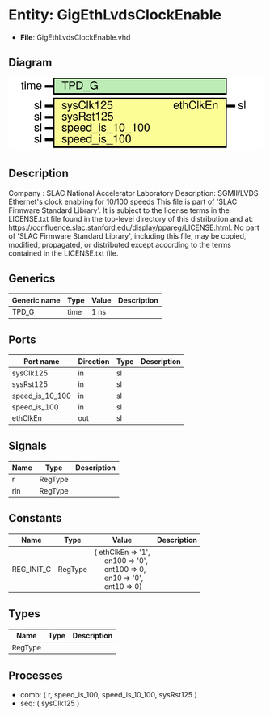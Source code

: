 # Entity: GigEthLvdsClockEnable

- **File**: GigEthLvdsClockEnable.vhd
## Diagram

![Diagram](GigEthLvdsClockEnable.svg "Diagram")
## Description

Company    : SLAC National Accelerator Laboratory
Description: SGMII/LVDS Ethernet's clock enabling for 10/100 speeds
This file is part of 'SLAC Firmware Standard Library'.
It is subject to the license terms in the LICENSE.txt file found in the
top-level directory of this distribution and at:
   https://confluence.slac.stanford.edu/display/ppareg/LICENSE.html.
No part of 'SLAC Firmware Standard Library', including this file,
may be copied, modified, propagated, or distributed except according to
the terms contained in the LICENSE.txt file.
## Generics

| Generic name | Type | Value | Description |
| ------------ | ---- | ----- | ----------- |
| TPD_G        | time | 1 ns  |             |
## Ports

| Port name       | Direction | Type | Description |
| --------------- | --------- | ---- | ----------- |
| sysClk125       | in        | sl   |             |
| sysRst125       | in        | sl   |             |
| speed_is_10_100 | in        | sl   |             |
| speed_is_100    | in        | sl   |             |
| ethClkEn        | out       | sl   |             |
## Signals

| Name | Type    | Description |
| ---- | ------- | ----------- |
| r    | RegType |             |
| rin  | RegType |             |
## Constants

| Name       | Type    | Value                                                                                                                                                                                                                                                             | Description |
| ---------- | ------- | ----------------------------------------------------------------------------------------------------------------------------------------------------------------------------------------------------------------------------------------------------------------- | ----------- |
| REG_INIT_C | RegType |  (       ethClkEn => '1',<br><span style="padding-left:20px">       en100    => '0',<br><span style="padding-left:20px">       cnt100   => 0,<br><span style="padding-left:20px">       en10     => '0',<br><span style="padding-left:20px">       cnt10    => 0) |             |
## Types

| Name    | Type | Description |
| ------- | ---- | ----------- |
| RegType |      |             |
## Processes
- comb: ( r, speed_is_100, speed_is_10_100, sysRst125 )
- seq: ( sysClk125 )
